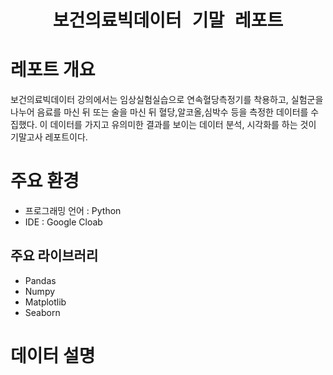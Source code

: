 <h1 align="center">
        <samp> 보건의료빅데이터 기말 레포트
        </samp>
</h1>

</h1>
<h1 align="left">
레포트 개요
</h1>
 <p>
   보건의료빅데이터 강의에서는 임상실험실습으로 연속혈당측정기를 착용하고, 실험군을 나누어 음료를 마신 뒤 또는 술을 마신 뒤 혈당,알코올,심박수 등을 측정한 데이터를 수집했다.
   이 데이터를 가지고 유의미한 결과를 보이는 데이터 분석, 시각화를 하는 것이 기말고사 레포트이다.
 </p>

<h1 align="left">
주요 환경
</h1>

- 프로그래밍 언어 : Python
- IDE : Google Cloab

<h2 align="left">
주요 라이브러리
</h2>

- Pandas
- Numpy
- Matplotlib
- Seaborn

<h1 align="left">
데이터 설명
</h1>
